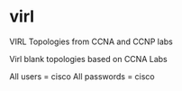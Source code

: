 # virl
VIRL Topologies from CCNA and CCNP labs

Virl blank topologies based on CCNA Labs

All users = cisco
All passwords = cisco
